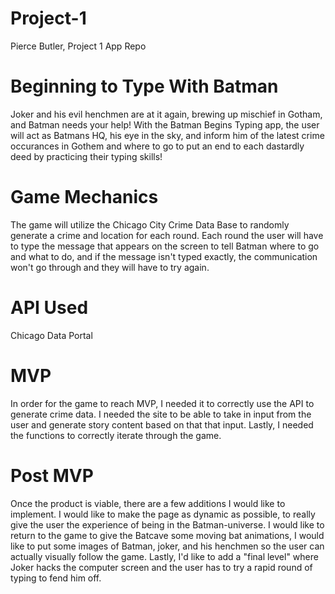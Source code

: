 # Project-1
Pierce Butler, Project  1 App Repo

# Beginning to Type With Batman

Joker and his evil henchmen are at it again, brewing up mischief in Gotham, and Batman needs your help! With the Batman Begins Typing app, the user will act as Batmans HQ, his eye in the sky, and inform him of the latest crime occurances in Gothem and where to go to put an end to each dastardly deed by practicing their typing skills! 

# Game Mechanics

The game will utilize the Chicago City Crime Data Base to randomly generate a crime and location for each round. Each round the user will have to type the message that appears on the screen to tell Batman where to go and what to do, and if the message isn't typed exactly, the communication won't go through and they will have to try again.

# API Used

Chicago Data Portal

# MVP

In order for the game to reach MVP, I needed it to correctly use the API to generate crime data. I needed the site to be able to take in input from the user and generate story content based on that that input. Lastly, I needed the functions to correctly iterate through the game.

# Post MVP

Once the product is viable, there are a few additions I would like to implement. I would like to make the page as dynamic as possible, to really give the user the experience of being in the Batman-universe. I would like to return to the game to give the Batcave some moving bat animations, I would like to put some images of Batman, joker, and his henchmen so the user can actually visually follow the game. Lastly, I'd like to add a "final level" where Joker hacks the computer screen and the user has to try a rapid round of typing to fend him off. 

